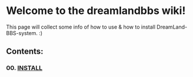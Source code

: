# Welcome to the dreamlandbbs wiki!

This page will collect some info of how to use & how to install DreamLand-BBS-system. :)

## Contents:

### 00. [INSTALL](https://github.com/ccns/dreamlandbbs/wiki/INSTALL)

